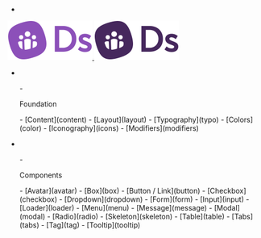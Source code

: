 - <a href="/" class="docsify-logo my-2">
![](media/biings-ds-logo.svg ':no-zoom')
![](media/biings-ds-logo-bw.svg ':no-zoom')
</a>

- 
<div class="menu is-small"><ul class="menu-list">
- <p class="menu-label is-size-7 has-text-weight-semibold mb-2 pl-2">Foundation</p>
- [Content](content)
- [Layout](layout)
- [Typography](typo)
- [Colors](color)
- [Iconography](icons)
<!-- - [Rules](rules) -->
- [Modifiers](modifiers)
</ul></div>
  
- 
<div class="menu is-small mt-1"><ul class="menu-list">
- <p class="menu-label is-size-7 has-text-weight-semibold mb-2 pl-2">Components</p>
- [Avatar](avatar)
- [Box](box)
- [Button / Link](button)
- [Checkbox](checkbox)
- [Dropdown](dropdown)
- [Form](form)
- [Input](input)
- [Loader](loader)
- [Menu](menu)
- [Message](message)
- [Modal](modal)
- [Radio](radio)
- [Skeleton](skeleton)
- [Table](table)
- [Tabs](tabs)
- [Tag](tag)
- [Tooltip](tooltip)
</ul></div>